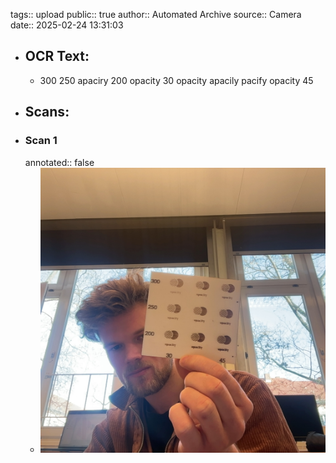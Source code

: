 tags:: upload
public:: true
author:: Automated Archive
source:: Camera
date:: 2025-02-24 13:31:03

- ## OCR Text:
	- 300
	  250
	  apaciry
	  200
	  opacity
	  30
	  opacity
	  apacily
	  pacify
	  opacity
	  45
- ## Scans:
- ### Scan 1
  annotated:: false
	- ![./assets/scans/2025-02-24T13-31-03-1421.jpg](./assets/scans/2025-02-24T13-31-03-1421.jpg)